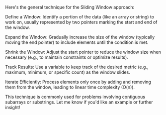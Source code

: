 Here's the general technique for the Sliding Window approach:

Define a Window: Identify a portion of the data (like an array or string) to work on, usually represented by two pointers marking the start and end of the window.

Expand the Window: Gradually increase the size of the window (typically moving the end pointer) to include elements until the condition is met.

Shrink the Window: Adjust the start pointer to reduce the window size when necessary (e.g., to maintain constraints or optimize results).

Track Results: Use a variable to keep track of the desired metric (e.g., maximum, minimum, or specific count) as the window slides.

Iterate Efficiently: Process elements only once by adding and removing them from the window, leading to linear time complexity (O(n)).

This technique is commonly used for problems involving contiguous subarrays or substrings. Let me know if you'd like an example or further insight!